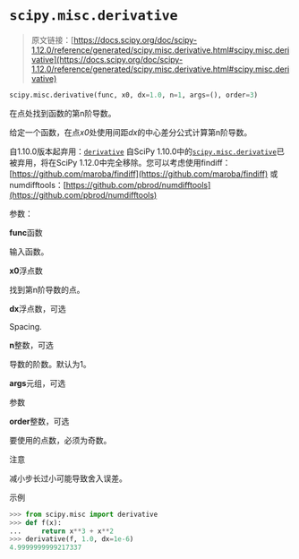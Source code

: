 # `scipy.misc.derivative`

> 原文链接：[https://docs.scipy.org/doc/scipy-1.12.0/reference/generated/scipy.misc.derivative.html#scipy.misc.derivative](https://docs.scipy.org/doc/scipy-1.12.0/reference/generated/scipy.misc.derivative.html#scipy.misc.derivative)

```py
scipy.misc.derivative(func, x0, dx=1.0, n=1, args=(), order=3)
```

在点处找到函数的第n阶导数。

给定一个函数，在点*x0*处使用间距*dx*的中心差分公式计算第n阶导数。

自1.10.0版本起弃用：[`derivative`](#scipy.misc.derivative "scipy.misc.derivative") 自SciPy 1.10.0中的[`scipy.misc.derivative`](#scipy.misc.derivative "scipy.misc.derivative")已被弃用，将在SciPy 1.12.0中完全移除。您可以考虑使用findiff：[https://github.com/maroba/findiff](https://github.com/maroba/findiff) 或numdifftools：[https://github.com/pbrod/numdifftools](https://github.com/pbrod/numdifftools)

参数：

**func**函数

输入函数。

**x0**浮点数

找到第n阶导数的点。

**dx**浮点数，可选

Spacing.

**n**整数，可选

导数的阶数。默认为1。

**args**元组，可选

参数

**order**整数，可选

要使用的点数，必须为奇数。

注意

减小步长过小可能导致舍入误差。

示例

```py
>>> from scipy.misc import derivative
>>> def f(x):
...     return x**3 + x**2
>>> derivative(f, 1.0, dx=1e-6)
4.9999999999217337 
```
